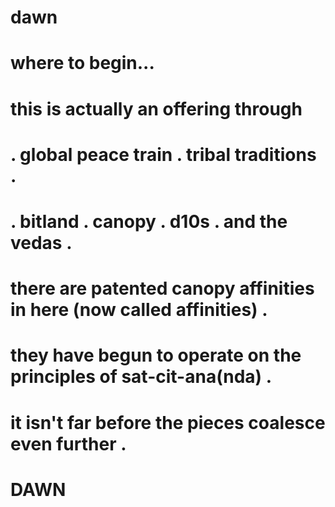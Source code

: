 # dawn

# where to begin...
#
# this is actually an offering through 
#
# . global peace train . tribal traditions .
# . bitland . canopy . d10s . and the vedas . 
#
#
#
# there are patented canopy affinities in here (now called affinities) .
# they have begun to operate on the principles of sat-cit-ana(nda) .
# it isn't far before the pieces coalesce even further .
#
# DAWN